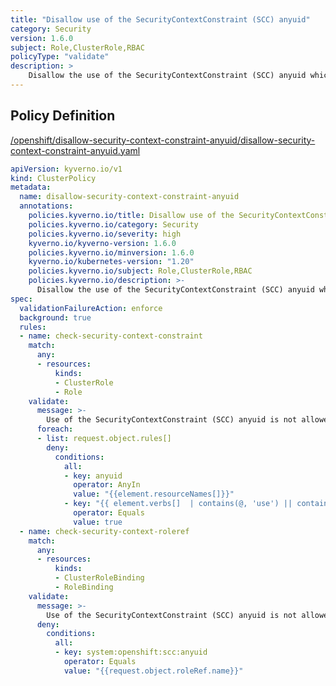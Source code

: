 ```yaml
---
title: "Disallow use of the SecurityContextConstraint (SCC) anyuid"
category: Security
version: 1.6.0
subject: Role,ClusterRole,RBAC
policyType: "validate"
description: >
    Disallow the use of the SecurityContextConstraint (SCC) anyuid which allows a pod to run with the UID as declared in the image instead of a random UID
---
```


## Policy Definition
<a href="https://github.com/kyverno/policies/raw/main//openshift/disallow-security-context-constraint-anyuid/disallow-security-context-constraint-anyuid.yaml" target="-blank">/openshift/disallow-security-context-constraint-anyuid/disallow-security-context-constraint-anyuid.yaml</a>

```yaml
apiVersion: kyverno.io/v1
kind: ClusterPolicy
metadata:
  name: disallow-security-context-constraint-anyuid
  annotations:
    policies.kyverno.io/title: Disallow use of the SecurityContextConstraint (SCC) anyuid
    policies.kyverno.io/category: Security
    policies.kyverno.io/severity: high
    kyverno.io/kyverno-version: 1.6.0
    policies.kyverno.io/minversion: 1.6.0
    kyverno.io/kubernetes-version: "1.20"
    policies.kyverno.io/subject: Role,ClusterRole,RBAC
    policies.kyverno.io/description: >-
      Disallow the use of the SecurityContextConstraint (SCC) anyuid which allows a pod to run with the UID as declared in the image instead of a random UID
spec:
  validationFailureAction: enforce
  background: true
  rules:
  - name: check-security-context-constraint
    match:
      any:
      - resources:
          kinds:
          - ClusterRole
          - Role
    validate:
      message: >-
        Use of the SecurityContextConstraint (SCC) anyuid is not allowed
      foreach:
      - list: request.object.rules[]
        deny:
          conditions:
            all:
            - key: anyuid
              operator: AnyIn
              value: "{{element.resourceNames[]}}"
            - key: "{{ element.verbs[]  | contains(@, 'use') || contains(@, '*') }}"
              operator: Equals
              value: true
  - name: check-security-context-roleref
    match:
      any:
      - resources:
          kinds:
          - ClusterRoleBinding
          - RoleBinding
    validate:
      message: >-
        Use of the SecurityContextConstraint (SCC) anyuid is not allowed
      deny:
        conditions:
          all:
          - key: system:openshift:scc:anyuid
            operator: Equals
            value: "{{request.object.roleRef.name}}"

```
